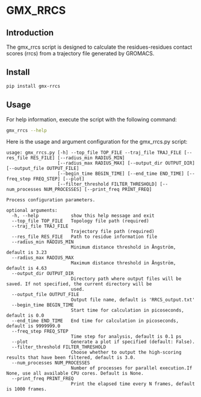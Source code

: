 # GMX_RRCS

## Introduction
The gmx_rrcs script is designed to calculate the residues-residues contact scores (rrcs) from a trajectory file generated by GROMACS.


## Install
```bash
pip install gmx-rrcs
```

## Usage
For help information, execute the script with the following command:
```bash
gmx_rrcs --help
```
Here is the usage and argument configuration for the gmx_rrcs.py script:
```text
usage: gmx_rrcs.py [-h] --top_file TOP_FILE --traj_file TRAJ_FILE [--res_file RES_FILE] [--radius_min RADIUS_MIN]
                   [--radius_max RADIUS_MAX] [--output_dir OUTPUT_DIR] [--output_file OUTPUT_FILE]
                   [--begin_time BEGIN_TIME] [--end_time END_TIME] [--freq_step FREQ_STEP] [--plot]
                   [--filter_threshold FILTER_THRESHOLD] [--num_processes NUM_PROCESSES] [--print_freq PRINT_FREQ]

Process configuration parameters.

optional arguments:
  -h, --help            show this help message and exit
  --top_file TOP_FILE   Topology file path (required)
  --traj_file TRAJ_FILE
                        Trajectory file path (required)
  --res_file RES_FILE   Path to residue information file
  --radius_min RADIUS_MIN
                        Minimum distance threshold in Ångström, default is 3.23
  --radius_max RADIUS_MAX
                        Maximum distance threshold in Ångström, default is 4.63
  --output_dir OUTPUT_DIR
                        Directory path where output files will be saved. If not specified, the current directory will be   
                        used.
  --output_file OUTPUT_FILE
                        Output file name, default is 'RRCS_output.txt'
  --begin_time BEGIN_TIME
                        Start time for calculation in picoseconds, default is 0.0
  --end_time END_TIME   End time for calculation in picoseconds, default is 9999999.0
  --freq_step FREQ_STEP
                        Time step for analysis, default is 0.1 ps
  --plot                Generate a plot if specified (default: False).
  --filter_threshold FILTER_THRESHOLD
                        Choose whether to output the high-scoring results that have been filtered, default is 3.0.
  --num_processes NUM_PROCESSES
                        Number of processes for parallel execution.If None, use all available CPU cores. Default is None.  
  --print_freq PRINT_FREQ
                        Print the elapsed time every N frames, default is 1000 frames.
```